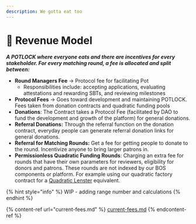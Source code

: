 ```yaml
---
description: We gotta eat too
---
```


# 💸 Revenue Model

_**A POTLOCK where everyone eats and there are incentives for every stakeholder. For every matching round, a fee is allocated and split between:**_

* **Round Managers Fee** -> Protocol fee for facilitating Pot
  * Responsibilities include: accepting applications, evaluating attestations and rewarding SBTs, and reviewing milestones
* **Protocol Fees** ->  Goes toward development and maintaining POTLOCK. Fees taken from donation contracts and quadratic funding pools
* **Donations**: The Contract takes a Protocol Fee (facilitated by DAO to fund the development and growth of the platform) for general donations.
* **Referral Donations:** Through the referral function on the donation contract, everyday people can generate referral donation links for general donations.
* **Referral for Matching Rounds:** Get a fee for getting people to donate to the round. Incentivize anyone to bring larger patrons in.&#x20;
* **Permissionless Quadratic Funding Rounds**: Charging an extra fee for rounds that have their own parameters for reviewers, eligibility for donors and patrons. These rounds are not indexed by our BOS components or platform. For example using our quadratic factory contract for a [Quadratic Lenster](https://www.quadraticlenster.xyz/) equivalent.

{% hint style="info" %}
WIP - adding range number and calculations
{% endhint %}



{% content-ref url="current-fees.md" %}
[current-fees.md](current-fees.md)
{% endcontent-ref %}
